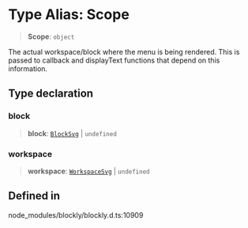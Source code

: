 # Type Alias: Scope

> **Scope**: `object`

The actual workspace/block where the menu is being rendered. This is passed
to callback and displayText functions that depend on this information.

## Type declaration

### block

> **block**: [`BlockSvg`](../../../classes/BlockSvg.md) \| `undefined`

### workspace

> **workspace**: [`WorkspaceSvg`](../../../classes/WorkspaceSvg.md) \| `undefined`

## Defined in

node_modules/blockly/blockly.d.ts:10909
